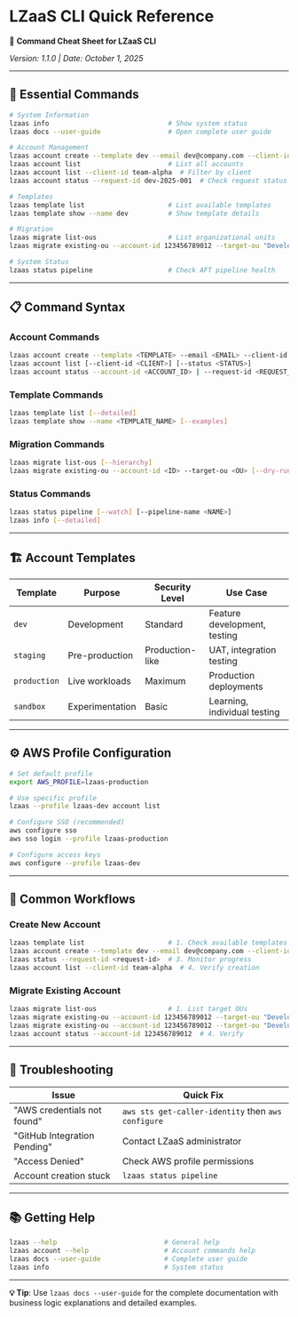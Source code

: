 # LZaaS CLI Quick Reference

🚀 **Command Cheat Sheet for LZaaS CLI**

*Version: 1.1.0 | Date: October 1, 2025*

---

## 🎯 **Essential Commands**

```bash
# System Information
lzaas info                              # Show system status
lzaas docs --user-guide                 # Open complete user guide

# Account Management
lzaas account create --template dev --email dev@company.com --client-id team-alpha
lzaas account list                      # List all accounts
lzaas account list --client-id team-alpha  # Filter by client
lzaas account status --request-id dev-2025-001  # Check request status

# Templates
lzaas template list                     # List available templates
lzaas template show --name dev          # Show template details

# Migration
lzaas migrate list-ous                  # List organizational units
lzaas migrate existing-ou --account-id 123456789012 --target-ou "Development" --dry-run

# System Status
lzaas status pipeline                   # Check AFT pipeline health
```

---

## 📋 **Command Syntax**

### **Account Commands**
```bash
lzaas account create --template <TEMPLATE> --email <EMAIL> --client-id <CLIENT>
lzaas account list [--client-id <CLIENT>] [--status <STATUS>]
lzaas account status --account-id <ACCOUNT_ID> | --request-id <REQUEST_ID>
```

### **Template Commands**
```bash
lzaas template list [--detailed]
lzaas template show --name <TEMPLATE_NAME> [--examples]
```

### **Migration Commands**
```bash
lzaas migrate list-ous [--hierarchy]
lzaas migrate existing-ou --account-id <ID> --target-ou <OU> [--dry-run]
```

### **Status Commands**
```bash
lzaas status pipeline [--watch] [--pipeline-name <NAME>]
lzaas info [--detailed]
```

---

## 🏗️ **Account Templates**

| Template | Purpose | Security Level | Use Case |
|----------|---------|----------------|----------|
| `dev` | Development | Standard | Feature development, testing |
| `staging` | Pre-production | Production-like | UAT, integration testing |
| `production` | Live workloads | Maximum | Production deployments |
| `sandbox` | Experimentation | Basic | Learning, individual testing |

---

## ⚙️ **AWS Profile Configuration**

```bash
# Set default profile
export AWS_PROFILE=lzaas-production

# Use specific profile
lzaas --profile lzaas-dev account list

# Configure SSO (recommended)
aws configure sso
aws sso login --profile lzaas-production

# Configure access keys
aws configure --profile lzaas-dev
```

---

## 🔄 **Common Workflows**

### **Create New Account**
```bash
lzaas template list                     # 1. Check available templates
lzaas account create --template dev --email dev@company.com --client-id team-alpha  # 2. Create account
lzaas status --request-id <request-id>  # 3. Monitor progress
lzaas account list --client-id team-alpha  # 4. Verify creation
```

### **Migrate Existing Account**
```bash
lzaas migrate list-ous                  # 1. List target OUs
lzaas migrate existing-ou --account-id 123456789012 --target-ou "Development" --dry-run  # 2. Preview
lzaas migrate existing-ou --account-id 123456789012 --target-ou "Development"  # 3. Execute
lzaas account status --account-id 123456789012  # 4. Verify
```

---

## 🚨 **Troubleshooting**

| Issue | Quick Fix |
|-------|-----------|
| "AWS credentials not found" | `aws sts get-caller-identity` then `aws configure` |
| "GitHub Integration Pending" | Contact LZaaS administrator |
| "Access Denied" | Check AWS profile permissions |
| Account creation stuck | `lzaas status pipeline` |

---

## 📚 **Getting Help**

```bash
lzaas --help                           # General help
lzaas account --help                   # Account commands help
lzaas docs --user-guide                # Complete user guide
lzaas info                             # System status
```

---

**💡 Tip**: Use `lzaas docs --user-guide` for the complete documentation with business logic explanations and detailed examples.

